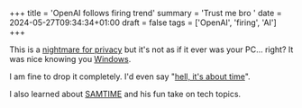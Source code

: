 +++
title = 'OpenAI follows firing trend'
summary = 'Trust me bro '
date = 2024-05-27T09:34:34+01:00
draft = false
tags = ['OpenAI', 'firing', 'AI']
+++


This is a [nightmare for privacy](https://www.youtube.com/watch?v=Aqo8g3Hx4rA) but it's not as if it ever was your PC... right?
It was nice knowing you [Windows](https://www.microsoft.com/en-us/windows).

I am fine to drop it completely. I'd even say "[hell, it's about time](https://www.youtube.com/watch?v=_J6-3l3hCm0)".

I also learned about [SAMTIME](https://www.youtube.com/watch?v=ZR8SbT3egAo) and his fun take on tech topics.
